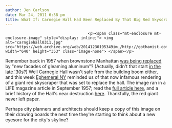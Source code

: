 ```yaml
---
author: Jen Carlson
date: Mar 24, 2011 6:38 pm
title: What If: Carnegie Hall Had Been Replaced By That Big Red Skyscraper
---
```


	
										<p><span class="mt-enclosure mt-enclosure-image" style="display: inline;"> <img alt="carngiehall0311.jpg" src="https://web.archive.org/web/20141230195349im_/http://gothamist.com/attachments/arts_jen/carngiehall0311.jpg" width="640" height="353" class="image-none"> </span></p>

<p>Remember back in 1957 when brownstone Manhattan <a href="https://web.archive.org/web/20141230195349/http://gothamist.com/2009/11/10/flashback_last_brownstone_standing.php">was being replaced</a> by &quot;new facades of gleaming aluminum&quot;? (Actually, didn&apos;t that start <a href="https://web.archive.org/web/20141230195349/http://gothamist.com/2010/12/22/were_there_nimbys_in_the_1930s.php#photo-1">in the late &apos;30s</a>?) Well Carnegie Hall wasn&apos;t safe from the building boom either, and this week <a href="https://web.archive.org/web/20141230195349/http://ephemeralnewyork.wordpress.com/2011/03/21/when-carnegie-hall-almost-met-the-wrecking-ball/">Ephemeral NY</a> reminded us of that now infamous rendering of a giant red skyscraper that was set to replace the hall. The image ran in a LIFE magazine article in September 1957; read the <a href="https://web.archive.org/web/20141230195349/http://books.google.com/books?id=UT8EAAAAMBAJ&amp;pg=PA91&amp;lpg=PA91&amp;dq=life+magazine+carnegie+hall+1957&amp;source=bl&amp;ots=9TcqpGvzC-&amp;sig=CwKXO1ETnDge5KPQz8GMXENiK3A&amp;hl=en&amp;ei=7a-LTYSAIqPp0gHHrcCADg&amp;sa=X&amp;oi=book_result&amp;ct=result&amp;resnum=1&amp;ved=0CBcQ6AEwAA#v=onepage&amp;q&amp;f=false">full article here</a>, and a brief history of the Hall&apos;s near destruction <a href="https://web.archive.org/web/20141230195349/http://www.carnegiehall.org/textSite/press/bios/ExecutiveBiography.html">here</a>. Thankfully, the red giant never left paper.</p>

<p>Perhaps city planners and architects should keep a copy of this image on their drawing boards the next time they&apos;re starting to think about a new eyesore for the city&apos;s skyline?</p>					
										
									
				